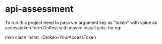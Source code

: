 # api-assessment

To run this project need to pass vm argument key as "token" with value as accesstoken form GoRest with maven install gola: for eg:

mvn clean install -Dtoken=YourAccessToken
